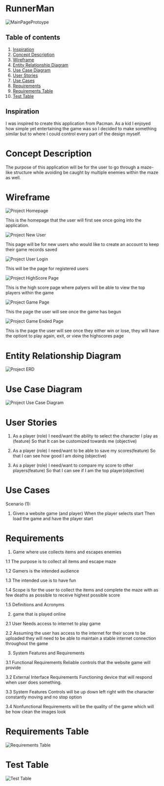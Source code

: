# RunnerMan
![MainPageProtoype](https://user-images.githubusercontent.com/68295669/91650768-631af280-ea38-11ea-9ad3-9b423831fbe4.PNG)
## Table of contents

1.    [Inspiration](#Inspiration)
2.    [Concept Description](#Concept-Description)
3.    [Wireframe](#Wireframe)
4.    [Entity Relationship Diagram ](#Entity-Relationship-Diagram)
5.    [Use Case Diagram](#Use-Case-Diagram)
6.    [User Stories](#User-Stories)
7.    [Use Cases](#Use-Cases)
8.    [Requirements](#Requirements)
9.    [Requirements Table](#Requirements-Table)
10.    [Test Table](#Test-Table)



## Inspiration

I was inspired to create this application from Pacman. As a kid I enjoyed how simple yet entertaining the game was so I decided to make something similar but to where I could control every part of the design myself.

# Concept Description
The purpose of this application will be for the user to go through a maze-like structure while avoiding be caught by multiple enemies within the maze as well.


# Wireframe
![Project Homepage](https://user-images.githubusercontent.com/68295669/91000890-0f636180-e57f-11ea-90cb-b9323855413a.PNG)
                             
This is the homepage that the user will first see once going into the application.

![Project New User](https://user-images.githubusercontent.com/68295669/91000915-2609b880-e57f-11ea-80ba-7be4a1aff75a.PNG)

This page will be for new users who would like to create an account to keep their game records saved

![Project User Login](https://user-images.githubusercontent.com/68295669/91000927-315ce400-e57f-11ea-8b5e-2d7b9f910937.PNG)

This will be the page for registered users

![Project HighScore Page](https://user-images.githubusercontent.com/68295669/91000947-3e79d300-e57f-11ea-8686-e5cee050832c.PNG)

This is the high score page where palyers will be able to view the top players within the game

![Project Game Page](https://user-images.githubusercontent.com/68295669/91000955-476aa480-e57f-11ea-8fb4-579d039f0d87.PNG)

This the page the user will see once the game has begun

![Project Game Ended Page](https://user-images.githubusercontent.com/68295669/91000964-4fc2df80-e57f-11ea-8c1e-cc764a93cb06.PNG)

This is the page the user will see once they either win or lose, they will have the optiont to play again, exit, or view the highscores page

                                                                          
# Entity Relationship Diagram
![Project ERD](https://user-images.githubusercontent.com/68295669/91001304-3a01ea00-e580-11ea-9874-969b1ac3ed67.PNG)


# Use Case Diagram

![Project Use Case Diagram](https://user-images.githubusercontent.com/68295669/91003161-771cab00-e585-11ea-942e-1a980adfe649.PNG)


# User Stories
1. As a player (role)
I need/want the ability to select the character I play as (feature)
So that It can be customized towards me (objective)

2. As a player (role)
I need/want to be able to save my scores(feature)
So that I can see how good I am doing (objective)

3. As a player (role)
I need/want to compare my score to other players(feature)
So that I can see if I am the top player(objective)

# Use Cases
Scenario (1):
1. Given a website game
(and player)
When the player selects start
Then load the game and have the player start

# Requirements
1. Game where use collects items and escapes enemies

1.1 The purpose is to collect all items and escape maze

1.2 Gamers is the intended audience 

1.3 The intended use is to have fun

1.4 Scope is for the user to collect the items and complete the maze with as few deaths as possible to receive highest possible score

1.5 Definitions and Acronyms

2. game that is played online 

2.1 User Needs access to internet to play game

2.2 Assuming the user has access to the internet for their score to be uploaded they will need to be able to maintain a stable internet connection throughout the game

3. System Features and Requirements

3.1 Functional Requirements Reliable controls that the website game will provide

3.2 External Interface Requirements Functioning device that will respond when user does something.

3.3 System Features Controls will be up down left right with the character constantly moving and no stop option

3.4 Nonfunctional Requirements will be the quality of the game which will be how clean the images look


# Requirements Table
![Requirements Table](https://user-images.githubusercontent.com/68295669/91005456-cc5bbb00-e58b-11ea-9f50-0cbd30d1b3d2.PNG)

                                                                                                 
                                                            
# Test Table
![Test Table](https://user-images.githubusercontent.com/68295669/91005441-c4038000-e58b-11ea-80a0-645cb25a640c.PNG)
                                                            




                                                            



